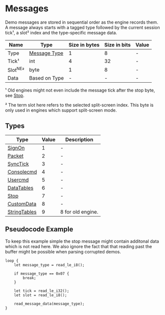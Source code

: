 # Messages

Demo messages are stored in sequential order as the engine records them. A message always starts with a tagged type followed by the current session tick¹, a slot² index and the type-specific message data.

| Name | Type | Size in bytes | Size in bits | Value |
| --- | --- | --- | --- | --- |
| Type | [Message Type](#types) | 1 | 8 | - |
| Tick¹ | int | 4 | 32 | - |
| Slot<sup title="New Engine">NE</sup>² | byte | 1 | 8 | - |
| Data | Based on Type | - | - | - |

¹ Old engines might not even include the message tick after the stop byte, see [Stop](./messages/stop.md).

² The term slot here refers to the selected split-screen index. This byte is only used in engines which support split-screen mode.

## Types

| Type | Value | Description |
| --- | --- | --- |
| [SignOn](./messages/packet.md) | 1 | - |
| [Packet](./messages/packet.md) | 2 | - |
| [SyncTick](./messages/synctick.md) | 3 | - |
| [Consolecmd](./messages/consolecmd.md) | 4 | - |
| [Usercmd](./messages/usercmd.md) | 5 | - |
| [DataTables](./messages/datatables.md) | 6 | - |
| [Stop](./messages/stop.md) | 7 | - |
| [CustomData](./messages/customdata.md) | 8 | - |
| [StringTables](./messages/stringtables.md) | 9 | 8 for old engine. |

## Pseudocode Example

To keep this example simple the stop message might contain additonal data which is not read here. We also ignore the fact that that reading past the buffer might be possible when parsing corrupted demos.

```rust,noplaypen,ignore
loop {
    let message_type = read_le_i8();

    if message_type == 0x07 {
        break;
    }

    let tick = read_le_i32();
    let slot = read_le_i8();

    read_message_data(message_type);
}
```
